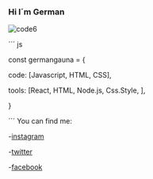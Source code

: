 ### Hi I´m German 
![code6](https://github.com/germangauna/germangauna/assets/108035044/b1f2dfd8-ff99-4c38-af05-65ce140081ea)

´´´ js

const germangauna = {

  
  code: [Javascript, HTML, CSS],
  
  tools: [React, HTML, Node.js, Css.Style, ],
  
  }
  
  ´´´
  You can find me:
  
  -[instagram](https://instagram.com/gaunagerman)
  
  -[twitter](https://twitter.com/germanluisgaun1)
  
  -[facebook](https://facebook.com/GermanGauna)
  
<!--

